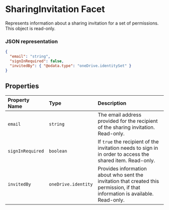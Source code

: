 # SharingInvitation Facet

Represents information about a sharing invitation for a set of permissions.
This object is read-only.

### JSON representation

<!-- { "blockType": "resource", "@odata.type": "oneDrive.invitation" } -->
```json
{
  "email": "string",
  "signInRequired": false,
  "invitedBy": { "@odata.type": "oneDrive.identitySet" }
}
```

## Properties

| Property Name    | Type                | Description                                                                                   |
|:-----------------|:--------------------|:------------------------------------------------------------------------------------------------------------------------------|
| `email`          | `string`            | The email address provided for the recipient of the sharing invitation. Read-only.                                            |
| `signInRequired` | `boolean`           | If `true` the recipient of the invitation needs to sign in in order to access the shared item. Read-only.                     |
| `invitedBy`      | `oneDrive.identity` | Provides information about who sent the invitation that created this permission, if that information is available. Read-only. |

<!-- {
  "type": "#page.annotation",
  "description": "The sharing invitation facet describes details of a sharing invitation associated with a permission.",
  "keywords": "image,width,height,item,facet",
  "section": "documentation",
  "tocPath": "Facets/SharingInvitation"
} -->
